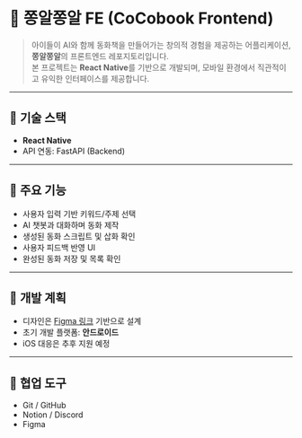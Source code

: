 # 🐥 쫑알쫑알 FE (CoCobook Frontend)

> 아이들이 AI와 함께 동화책을 만들어가는 창의적 경험을 제공하는 어플리케이션, **쫑알쫑알**의 프론트엔드 레포지토리입니다.  
> 본 프로젝트는 **React Native**를 기반으로 개발되며, 모바일 환경에서 직관적이고 유익한 인터페이스를 제공합니다.

---

## 📱 기술 스택

- **React Native**  
- API 연동: FastAPI (Backend)

---

## 🧩 주요 기능

- 사용자 입력 기반 키워드/주제 선택
- AI 챗봇과 대화하며 동화 제작
- 생성된 동화 스크립트 및 삽화 확인
- 사용자 피드백 반영 UI
- 완성된 동화 저장 및 목록 확인

---

## 📌 개발 계획

- 디자인은 [Figma 링크](https://www.figma.com/design/UUrY3mb5Shm4iLQepC5K1o/Untitled?node-id=4-4&t=IySQMjvqnO7xOl1U-0) 기반으로 설계
- 초기 개발 플랫폼: **안드로이드**
- iOS 대응은 추후 지원 예정

---

## 🤝 협업 도구

- Git / GitHub
- Notion / Discord
- Figma

